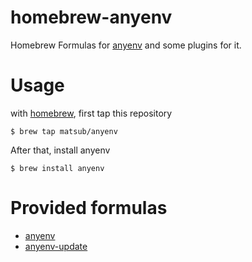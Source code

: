 # homebrew-anyenv
Homebrew Formulas for [anyenv](https://github.com/riywo/anyenv) and some plugins for it.


# Usage
with [homebrew](http://brew.sh/), first tap this repository

```
$ brew tap matsub/anyenv
```

After that, install anyenv

```
$ brew install anyenv
```


# Provided formulas
- [anyenv](https://github.com/riywo/anyenv)
- [anyenv-update](https://github.com/znz/anyenv-update)
